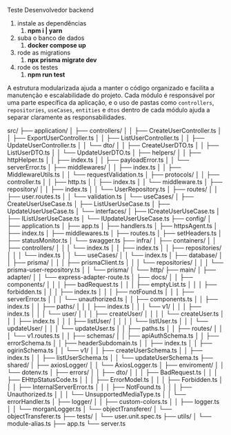 Teste Desenvolvedor backend

1. instale as dependências
   1. **npm i | yarn**
2. suba o banco de dados
   1. **docker compose up**
3. rode as migrations
   1. **npx prisma migrate dev**
4. rode os testes
   1. **npm run test**

A estrutura modularizada ajuda a manter o código organizado e facilita a manutenção e escalabilidade do projeto. Cada módulo é responsável por uma parte específica da aplicação, e o uso de pastas como `controllers`, `repositories`, `useCases`, `entities` e `dtos` dentro de cada módulo ajuda a separar claramente as responsabilidades.

src/
├── application/
│ ├── controllers/
│ │ ├── CreateUserController.ts
│ │ ├── ExportUserController.ts
│ │ ├── ListUserController.ts
│ │ ├── UpdateUserController.ts
│ │ └── dto/
│ │ ├── CreateUserDTO.ts
│ │ ├── ListUserDTO.ts
│ │ └── UpdateUserDTO.ts
│ ├── helpers/
│ │ ├── httpHelper.ts
│ │ ├── index.ts
│ │ ├── payloadError.ts
│ │ └── serverError.ts
│ ├── middlewares/
│ │ ├── index.ts
│ │ ├── MiddlewareUtils.ts
│ │ └── requestValidation.ts
│ ├── protocols/
│ │ ├── controller.ts
│ │ ├── http.ts
│ │ ├── index.ts
│ │ └── middleware.ts
│ ├── repository/
│ │ ├── index.ts
│ │ └── UserRepository.ts
│ ├── routes/
│ │ ├── user.routes.ts
│ │ └── validation.ts
│ └── useCases/
│ ├── CreateUserUseCase.ts
│ ├── ListUserUseCase.ts
│ ├── UpdateUserUseCase.ts
│ └── interfaces/
│ ├── ICreateUserUseCase.ts
│ ├── IListUserUseCase.ts
│ └── IUpdateUserUseCase.ts
├── config/
│ ├── application.ts
│ ├── app.ts
│ ├── handlers.ts
│ ├── httpsAgent.ts
│ ├── index.ts
│ ├── middlewares.ts
│ ├── routes.ts
│ ├── setHeaders.ts
│ ├── statusMonitor.ts
│ └── swagger.ts
├── infra/
│ ├── containers/
│ │ ├── controllers/
│ │ │ └── index.ts
│ │ ├── index.ts
│ │ ├── repositories/
│ │ │ └── index.ts
│ │ └── useCases/
│ │ └── index.ts
│ ├── database/
│ │ ├── prisma/
│ │ │ ├── prismaClient.ts
│ │ │ └── repositories/
│ │ │ └── prisma-user-repository.ts
│ │ └── prisma/
│ └── http/
├── main/
│ ├── adapter/
│ │ └── express-adapter-route.ts
│ ├── docs/
│ │ ├── components/
│ │ │ ├── badRequest.ts
│ │ │ ├── emptyList.ts
│ │ │ ├── forbidden.ts
│ │ │ ├── index.ts
│ │ │ ├── notFound.ts
│ │ │ ├── serverError.ts
│ │ │ └── unauthorized.ts
│ │ ├── components.ts
│ │ ├── index.ts
│ │ ├── paths/
│ │ │ ├── index.ts
│ │ │ └── v1/
│ │ │ ├── index.ts
│ │ │ └── user/
│ │ │ ├── createUser/
│ │ │ │ └── createUser.ts
│ │ │ ├── index.ts
│ │ │ ├── listUser/
│ │ │ │ └── listUser.ts
│ │ │ └── updateUser/
│ │ │ └── updateUser.ts
│ │ ├── paths.ts
│ │ ├── routes/
│ │ │ └── v1.routes.ts
│ │ ├── schemas/
│ │ ├── apiAuthSchema.ts
│ │ ├── errorSchema.ts
│ │ ├── headerSubdomain.ts
│ │ ├── index.ts
│ │ ├── ogirinSchema.ts
│ │ └── v1/
│ │ ├── createUserSchema.ts
│ │ ├── index.ts
│ │ ├── listUserSchema.ts
│ │ └── updateUserSchema.ts
├── shared/
│ ├── axiosLogger/
│ │ └── AxiosLogger.ts
│ ├── enviroment/
│ │ └── dotenv.ts
│ ├── errors/
│ │ ├── dto/
│ │ │ ├── BadRequest.ts
│ │ │ ├── EHttpStatusCode.ts
│ │ │ ├── ErrorModel.ts
│ │ │ ├── Forbidden.ts
│ │ │ ├── InternalServerError.ts
│ │ │ ├── NotFound.ts
│ │ │ ├── Unauthorized.ts
│ │ │ └── UnsupportedMediaType.ts
│ │ └── errorHandler.ts
│ ├── logger/
│ │ ├── custom-colors.ts
│ │ ├── logger.ts
│ │ └── morganLogger.ts
│ └── objectTransferer/
│ └── objectTransferer.ts
├── tests/
│ └── user.unit.spec.ts
├── utils/
│ └── module-alias.ts
├── app.ts
└── server.ts
